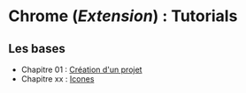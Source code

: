# Chrome (_Extension_) : Tutorials

## Les bases

- Chapitre 01 : [Création d'un projet](https://github.com/OSW3-Campus/Chrome-Extension-tutorials/tree/chapter-01)
- Chapitre xx : [Icones](https://github.com/OSW3-Campus/Chrome-Extension-tutorials/tree/icons)